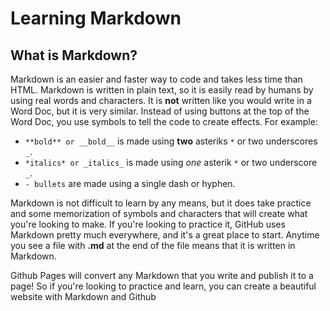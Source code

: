 # Learning Markdown

## What is Markdown?

Markdown is an easier and faster way to code and takes less time than HTML. Markdown is written in plain text, so it is easily read by humans by using real words and characters. It is **not** written like you would write in a Word Doc, but it is very similar. Instead of using buttons at the top of the Word Doc, you use symbols to tell the code to create effects. For example:

- `**bold** or __bold__` is made using **two** asteriks `*` or two underscores `_`.
- `*italics* or _italics_` is made using *one* asterik `*` or two underscore `_`.
- `- bullets` are made using a single dash or hyphen.

Markdown is not difficult to learn by any means, but it does take practice and some memorization of symbols and characters that will create what you're looking to make. If you're looking to practice it, GitHub uses Markdown pretty much everywhere, and it's a great place to start. Anytime you see a file with **.md** at the end of the file means that it is written in Markdown.

Github Pages will convert any Markdown that you write and publish it to a page! So if you're looking to practice and learn, you can create a beautiful website with Markdown and Github

